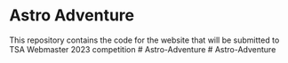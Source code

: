 # Astro Adventure 
This repository contains the code for the website that will be submitted to TSA Webmaster 2023 competition #   A s t r o - A d v e n t u r e  
 #   A s t r o - A d v e n t u r e  
 